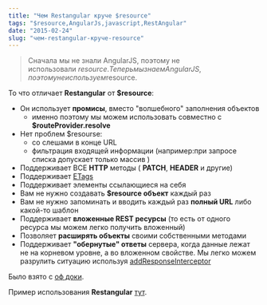 ```yaml
---
title: "Чем Restangular круче $resource"
tags: "$resource,AngularJs,javascript,RestAngular"
date: "2015-02-24"
slug: "чем-restangular-круче-resource"
---
```


> Сначала мы не знали AngularJS, поэтому не использовали $resource. Теперь мы знаем AngularJS, поэтому не используем $resource.

То что отличает **Restangular** от **$resource**:

- Он использует **промисы**, вместо "волшебного" заполнения объектов
    - именно поэтому мы можем использовать совместно с **$routeProvider.resolve**
- Нет проблем $resourse:
    - со слешами в конце URL
    - фильтрация входящей информации (например:при запросе списка допускает только массив )
- Поддерживает ВСЕ **HTTP** методы ( **PATCH**, **HEADER** и другие)
- Поддерживает [ETags](https://ru.wikipedia.org/wiki/HTTP_ETag "ru.wikipedia.org")
- Поддерживает элементы ссылающиеся на себя
- Вам не нужно создавать **$resource объект** каждый раз
- Вам не нужно запоминать и вводить каждый раз **полный URL** либо какой-то шаблон
- Поддерживает **вложенные REST ресурсы** (то есть от одного ресурса мы можем легко получить вложенный)
- Позволяет **расширять объекты** своими собственными методами
- Поддерживает **"обернутые" ответы** сервера, когда данные лежат не на корневом уровне, а во вложенном свойстве. Мы легко можем разрулить ситуацию используя [addResponseInterceptor](https://github.com/mgonto/restangular#my-response-is-actually-wrapped-with-some-metadata-how-do-i-get-the-data-in-that-case)

Было взято с [оф доки](https://github.com/mgonto/restangular/blob/master/README.md#differences-with-resource "github.com/mgonto/restangular").

Пример использования **Restangular** [тут](https://plnkr.co/edit/qDRPWa?p=preview).
